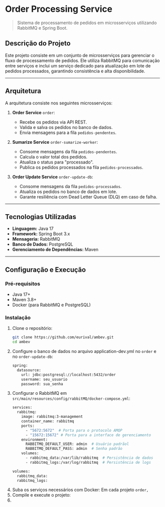 # **Order Processing Service**
> Sistema de processamento de pedidos em microsserviços utilizando RabbitMQ e Spring Boot.

## **Descrição do Projeto**

Este projeto consiste em um conjunto de microsserviços para gerenciar o fluxo de processamento de pedidos. Ele utiliza RabbitMQ para comunicação entre serviços e inclui um serviço dedicado para atualização em lote de pedidos processados, garantindo consistência e alta disponibilidade.

---

## **Arquitetura**

A arquitetura consiste nos seguintes microsserviços:

1. **Order Service** `order`:
   - Recebe os pedidos via API REST.
   - Valida e salva os pedidos no banco de dados.
   - Envia mensagens para a fila `pedidos-pendentes`.

2. **Sumarize Service** `order-sumarize-worker`:
   - Consome mensagens da fila `pedidos-pendentes`.
   - Calcula o valor total dos pedidos.
   - Atualiza o status para "processado".
   - Publica os pedidos processados na fila `pedidos-processados`.

3. **Order Update Service** `order-update-db`:
   - Consome mensagens da fila `pedidos-processados`.
   - Atualiza os pedidos no banco de dados em lote.
   - Garante resiliência com Dead Letter Queue (DLQ) em caso de falha.

---

## **Tecnologias Utilizadas**

- **Linguagem:** Java 17
- **Framework:** Spring Boot 3.x
- **Mensageria:** RabbitMQ
- **Banco de Dados:** PostgreSQL
- **Gerenciamento de Dependências:** Maven

---

## **Configuração e Execução**

### **Pré-requisitos**

- Java 17+
- Maven 3.8+
- Docker (para RabbitMQ e PostgreSQL)

### **Instalação**

1. Clone o repositório:
   ```bash
   git clone https://github.com/eurival/ambev.git
   cd ambev
2. Configure o banco de dados no arquivo application-dev.yml no `order` e no `order-update-db`:
   ```bash
   spring:
     datasource:
       url: jdbc:postgresql://localhost:5432/order
       username: seu_usuario
       password: sua_senha
3. Configurar o RabbitMQ em `src/main/resources/config/rabbitMQ/docker-compose.yml`:
   ```bash
   services:
     rabbitmq:
       image: rabbitmq:3-management
       container_name: rabbitmq
       ports:
         - "5672:5672"  # Porta para o protocolo AMQP
         - "15672:15672" # Porta para a interface de gerenciamento
       environment:
         RABBITMQ_DEFAULT_USER: admin  # Usuário padrãol
         RABBITMQ_DEFAULT_PASS: admin  # Senha padrão
       volumes:
         - rabbitmq_data:/var/lib/rabbitmq  # Persistência de dados
         - rabbitmq_logs:/var/log/rabbitmq  # Persistência de logs
   
   volumes:
     rabbitmq_data:
     rabbitmq_logs:
4. Suba os serviços necessários com Docker:
   Em cada projeto `order, `
5. Compile e execute o projeto:
7. 

